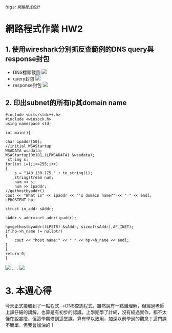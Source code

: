 ###### tags: `網路程式設計`
# 網路程式作業 HW2
## 1. 使用wireshark分別抓反查範例的DNS query與response封包
* DNS標頭截圖
![](https://i.imgur.com/BqNja5u.png)
* query封包
![](https://i.imgur.com/FSML4hZ.png)
* response封包
![](https://i.imgur.com/1H2UiwC.png)
## 2. 印出subnet的所有ip其domain name
```cpp=
#include <bits/stdc++.h>
#include <winsock.h>
using namespace std;

int main(){

char ipaddr[50];
//initial WSAStartup
WSADATA wsadata;
WSAStartup(0x101,(LPWSADATA) &wsadata);
 string s;
for(int i=1;i<=255;i++)
{
    s = "140.130.175." + to_string(i);
    stringstream num;
    num << s;
    num >> ipaddr;
//gethostbyaddr()
cout << "What is" << ipaddr << "'s domain name?" << " " << endl;
LPHOSTENT hp;

struct in_addr sAddr;

sAddr.s_addr=inet_addr(ipaddr);

hp=gethostbyaddr((LPSTR) &sAddr, sizeof(sAddr),AF_INET);
if(hp->h_name != nullptr)
{
    cout << "host name:" << " " << hp->h_name << endl;
}
}
return 0;
}
```
![](https://i.imgur.com/oA3JLPD.jpg)
.
.
.
![](https://i.imgur.com/SHnLFyh.jpg)

# 3. 本週心得
今天正式接觸到了一點程式-->DNS查詢程式，雖然說有一點難理解，但經過老師上課仔細的講解，也算是有初步的認識。上學期學了計網，沒有經過實作，都不太懂在說甚麼，但這學期修到這堂課，算有學以致用，加深以前學過的觀念！這門課不簡單，但我會加油的！




